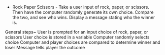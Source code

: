 - Rock Paper Scissors -
Take a user input of rock, paper, or scissors. Then have the computer randomly generate its own choice.
Compare the two, and see who wins. Display a message stating who the winner is.

General steps~
User is prompted for an input choice of rock, paper, or scissors
User choice is stored in a variable
Computer randomly selects choice
Computer and player choices are compared to determine winner and loser
Message tells player the outcome
